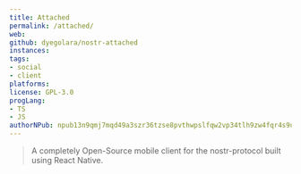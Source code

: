 ```yaml
---
title: Attached
permalink: /attached/
web: 
github: dyegolara/nostr-attached
instances:
tags:
- social
- client
platforms:
license: GPL-3.0
progLang:
- TS
- JS
authorNPub: npub13n9qmj7mqd49a3szr36tzse8pvthwpslfqw2vp34tlh9zw4fqr4s9ukq0j
---
```


> A completely Open-Source mobile client for the nostr-protocol built using React Native.



